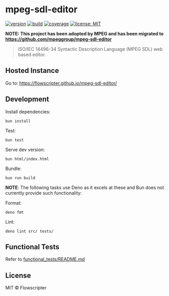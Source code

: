 # mpeg-sdl-editor

[![version](https://img.shields.io/github/v/release/flowscripter/mpeg-sdl-editor?sort=semver)](https://github.com/flowscripter/mpeg-sdl-editor/releases)
[![build](https://img.shields.io/github/actions/workflow/status/flowscripter/mpeg-sdl-editor/release-bun-webapp.yml)](https://github.com/flowscripter/mpeg-sdl-editor/actions/workflows/release-bun-webapp.yml)
[![coverage](https://codecov.io/gh/flowscripter/mpeg-sdl-editor/branch/main/graph/badge.svg?token=slPpXC362U)](https://codecov.io/gh/flowscripter/mpeg-sdl-editor)
[![license: MIT](https://img.shields.io/github/license/flowscripter/mpeg-sdl-editor)](https://github.com/flowscripter/mpeg-sdl-editor/blob/main/LICENSE)

**NOTE: This project has been adopted by MPEG and has been migrated to
https://github.com/mpeggroup/mpeg-sdl-editor**

> ISO/IEC 14496-34 Syntactic Description Language (MPEG SDL) web based editor.

## Hosted Instance

Go to: https://flowscripter.github.io/mpeg-sdl-editor/

## Development

Install dependencies:

`bun install`

Test:

`bun test`

Serve dev version:

`bun html/index.html`

Bundle:

`bun run build`

**NOTE**: The following tasks use Deno as it excels at these and Bun does not
currently provide such functionality:

Format:

`deno fmt`

Lint:

`deno lint src/ tests/`

## Functional Tests

Refer to [functional_tests/README.md](functional_tests/README.md)

## License

MIT © Flowscripter
